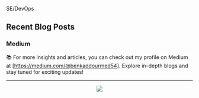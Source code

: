

SE/DevOps
## Recent Blog Posts  

### Medium  
📚 For more insights and articles, you can check out my profile on Medium at [https://medium.com/@benkaddourmed54]. Explore in-depth blogs and stay tuned for exciting updates!  
  
---
<div align="center">
<img src="https://komarev.com/ghpvc/?username=Cizr&&style=flat-square" align="center" />
</div> 

